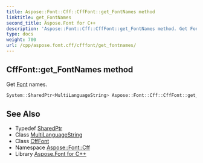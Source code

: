 ```yaml
---
title: Aspose::Font::Cff::CffFont::get_FontNames method
linktitle: get_FontNames
second_title: Aspose.Font for C++
description: 'Aspose::Font::Cff::CffFont::get_FontNames method. Get Font names in C++.'
type: docs
weight: 700
url: /cpp/aspose.font.cff/cfffont/get_fontnames/
---
```

## CffFont::get_FontNames method


Get [Font](../../../aspose.font/font/) names.

```cpp
System::SharedPtr<MultiLanguageString> Aspose::Font::Cff::CffFont::get_FontNames() override
```

## See Also

* Typedef [SharedPtr](../../../system/sharedptr/)
* Class [MultiLanguageString](../../../aspose.font/multilanguagestring/)
* Class [CffFont](../)
* Namespace [Aspose::Font::Cff](../../)
* Library [Aspose.Font for C++](../../../)
